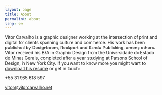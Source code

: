 ```yaml
---
layout: page
title: About
permalink: about
lang: en
---
```

           

Vitor Carvalho is a graphic designer working at the intersection of print and digital for clients spanning culture and commerce. His work has been published by Designboom, Rockport and Sandu Publishing, among others. Vitor received his BFA in Graphic Design from the Universidade do Estado de Minas Gerais, completed after a year studying at Parsons School of Design, in New York City. If you want to know more you might want to <a href="{{ site.url}}/files/vitor-resume.pdf" title="Download Resume" target="_blank">download his resume</a> or get in touch:

+55 31 985 618 597

<a href="mailto:vitor@vitorcarvalho.net">vitor@vitorcarvalho.net</a>
